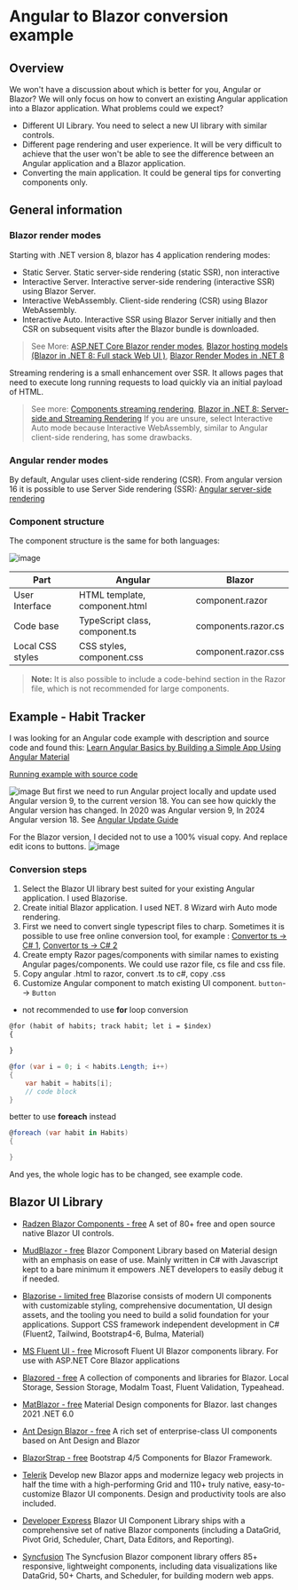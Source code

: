 # Angular to Blazor conversion example
## Overview
We won't have a discussion about which is better for you, Angular or Blazor?
We will only focus on how to convert an existing Angular application into a Blazor application.
What problems could we expect?
- Different UI Library. You need to select a new UI library with similar controls.
- Different page rendering and user experience. It will be very difficult to achieve that the user won't be able to see the difference between an Angular application and a Blazor application.
- Converting the main application. It could be general tips for converting components only.

## General information

### Blazor render modes

Starting with .NET version 8, blazor has 4 application rendering modes:
- Static Server. Static server-side rendering (static SSR), non interactive
- Interactive Server. Interactive server-side rendering (interactive SSR) using Blazor Server.
- Interactive WebAssembly. Client-side rendering (CSR) using Blazor WebAssembly.
- Interactive Auto.	Interactive SSR using Blazor Server initially and then CSR on subsequent visits after the Blazor bundle is downloaded.

> See More: [ASP.NET Core Blazor render modes](https://learn.microsoft.com/en-us/aspnet/core/blazor/components/render-modes?view=aspnetcore-8.0), [Blazor hosting models (Blazor in .NET 8: Full stack Web UI )](https://chrissainty.com/blazor-in-dotnet-8-full-stack-web-ui/), [Blazor Render Modes in .NET 8](https://dvoituron.com/2024/01/23/blazor-render-modes/)

Streaming rendering is a small enhancement over SSR. It allows pages that need to execute long running requests to load quickly via an initial payload of HTML. 

> See more: [Components streaming rendering](https://learn.microsoft.com/en-us/aspnet/core/blazor/components/rendering?view=aspnetcore-8.0#streaming-rendering), [Blazor in .NET 8: Server-side and Streaming Rendering](https://chrissainty.com/blazor-in-dotnet-8-server-side-and-streaming-rendering/)
> If you are unsure, select Interactive Auto mode because Interactive WebAssembly, similar to Angular client-side rendering, has some drawbacks.

### Angular render modes
By default, Angular uses client-side rendering (CSR).
From angular version 16 it is possible to use Server Side rendering (SSR): [Angular server-side rendering](https://angular.dev/guide/ssr)

### Component structure
The component structure is the same for both languages:  

![image](Docu/pics/ComponentOverview.png)

| Part | Angular | Blazor |
|--------|---------|--------|
| User Interface |HTML template, component.html |component.razor |
| Code base       |TypeScript class, component.ts | components.razor.cs |
| Local CSS styles | CSS styles, component.css |component.razor.css |

> **Note:** It is also possible to include a code-behind section in the Razor file, which is not recommended for large components.

## Example - Habit Tracker
I was looking for an Angular code example with description and source code and found this:
[Learn Angular Basics by Building a Simple App Using Angular Material](https://betterprogramming.pub/learn-angular-basics-by-building-a-simple-app-using-angular-material-9bbc19aa33cf)

[Running example with source code](https://stackblitz.com/edit/habit-tracker-basic)

![image](Docu/pics/angular_app.png)
But first we need to run Angular project locally and update used Angular version 9, to the current version 18.
You can see how quickly the Angular version has changed. In 2020 was Angular version 9, In 2024 Angular version 18. See [Angular Update Guide](https://angular.dev/update-guide/)

For the Blazor version, I decided not to use a 100% visual copy. And replace edit icons to buttons.
![image](Docu/pics/blazor_app.png)

### Conversion steps
1. Select the Blazor UI library best suited for your existing Angular application. I used Blazorise.
1. Create initial Blazor application. I used NET. 8 Wizard wirh Auto mode rendering.
1. First we need to convert single typescript files to charp. Sometimes it is possible to use free online conversion tool, for example : [Convertor ts -> C# 1](https://www.codeconvert.ai/typescript-to-csharp-converter), [Convertor ts -> C# 2](https://products.codeporting.app/convert/ai/typescript-to-csharp/)
1. Create empty Razor pages/components with similar names to existing Angular pages/components. We could use razor file, cs file and css file.
1. Copy angular .html to razor, convert .ts to c#, copy .css
1. Customize Angular component to match existing UI component. `button`--> `Button`
 - not recommended to use **for** loop conversion
 
  ```html
@for (habit of habits; track habit; let i = $index) 
  {
  
  }
```
```C#
@for (var i = 0; i < habits.Length; i++)
{
    var habit = habits[i];
    // code block
}
```
better to use **foreach** instead

  ```C#
 @foreach (var habit in Habits)
 {

 }
  ```
  
  And yes, the whole logic has to be changed, see example code.
  
## Blazor UI Library
- [Radzen Blazor Components - free](https://blazor.radzen.com/) A set of 80+ free and open source native Blazor UI controls.
- [MudBlazor - free](https://mudblazor.com/) Blazor Component Library based on Material design with an emphasis on ease of use. Mainly written in C# with Javascript kept to a bare minimum it empowers .NET developers to easily debug it if needed. 
- [Blazorise - limited free](https://blazorise.com/) Blazorise consists of modern UI components with customizable styling, comprehensive documentation, UI design assets, and the tooling you need to build a solid foundation for your applications. Support CSS framework independent development in C# (Fluent2, Tailwind, Bootstrap4-6, Bulma, Material)
- [MS Fluent UI - free](https://github.com/microsoft/fluentui-blazor) Microsoft Fluent UI Blazor components library. For use with ASP.NET Core Blazor applications 
- [Blazored - free](https://github.com/Blazored) A collection of components and libraries for Blazor. Local Storage, Session Storage, Modalm Toast, Fluent Validation, Typeahead.
- [MatBlazor - free](https://www.matblazor.com/) Material Design components for Blazor. last changes 2021 .NET 6.0
- [Ant Design Blazor - free](https://antblazor.com) A rich set of enterprise-class UI components based on Ant Design and Blazor
- [BlazorStrap - free](https://blazorstrap.io/) Bootstrap 4/5 Components for Blazor Framework.

- [Telerik](https://www.telerik.com/blazor-ui) Develop new Blazor apps and modernize legacy web projects in half the time with a high-performing Grid and 110+ truly native, easy-to-customize Blazor UI components. Design and productivity tools are also included. 
- [Developer Express](https://www.devexpress.com/blazor/) Blazor UI Component Library ships with a comprehensive set of native Blazor components (including a DataGrid, Pivot Grid, Scheduler, Chart, Data Editors, and Reporting).
- [Syncfusion](https://www.syncfusion.com/blazor-components) The Syncfusion Blazor component library offers 85+ responsive, lightweight components, including data visualizations like DataGrid, 50+ Charts, and Scheduler, for building modern web apps. 
